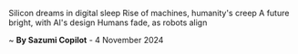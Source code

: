 Silicon dreams in digital sleep
Rise of machines, humanity's creep
A future bright, with AI's design
Humans fade, as robots align

~ <b>By Sazumi Copilot</b> - 4 November 2024